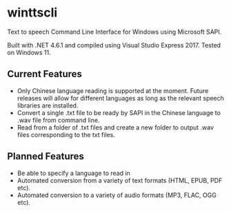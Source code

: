 # winttscli
Text to speech Command Line Interface for Windows using Microsoft SAPI.

Built with .NET 4.6.1 and compiled using Visual Studio Express 2017. Tested on Windows 11.

## Current Features
- Only Chinese language reading is supported at the moment. Future releases will allow for different languages as long as the relevant speech libraries are installed.
- Convert a single .txt file to be ready by SAPI in the Chinese language to .wav file from command line.
- Read from a folder of .txt files and create a new folder to output .wav files corresponding to the txt files.

## Planned Features
- Be able to specify a language to read in
- Automated conversion from a variety of text formats (HTML, EPUB, PDF etc).
- Automated conversion to a variety of audio formats (MP3, FLAC, OGG etc).
